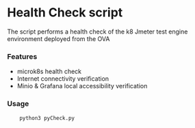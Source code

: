 # Health Check script

The script performs a health check of the k8 Jmeter test engine environment deployed from the OVA

### Features 
* microk8s health check
* Internet connectivity verification 
* Minio & Grafana local accessibility verification

### Usage

```
    python3 pyCheck.py
```
